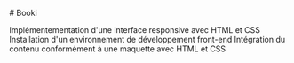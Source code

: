 #   B o o k i 

Implémentementation d'une interface responsive avec HTML et CSS
Installation d'un environnement de développement front-end
Intégration du contenu conformément à une maquette avec HTML et CSS
